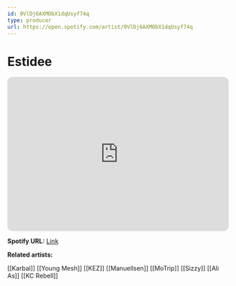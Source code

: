 ```yaml
---
id: 0VlDj6AXMObX1dqUsyf74q
type: producer
url: https://open.spotify.com/artist/0VlDj6AXMObX1dqUsyf74q
---
```

# Estidee

<iframe style="border-radius:12px" src="https://open.spotify.com/embed/artist/0VlDj6AXMObX1dqUsyf74q" width="100%" height="352" frameBorder="0" allowfullscreen="" allow="autoplay; clipboard-write; encrypted-media; fullscreen; picture-in-picture" loading="lazy"></iframe>

**Spotify URL:** [Link](https://open.spotify.com/artist/0VlDj6AXMObX1dqUsyf74q)

**Related artists:**

[[Karbal]]
[[Young Mesh]]
[[KEZ]]
[[Manuellsen]]
[[MoTrip]]
[[Sizzy]]
[[Ali As]]
[[KC Rebell]]
